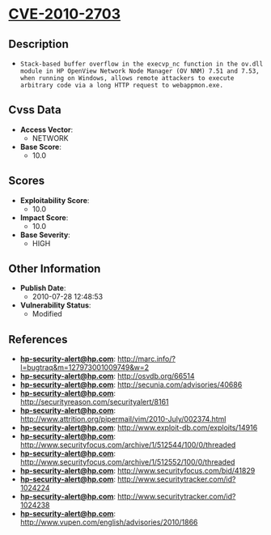 
# [CVE-2010-2703](http://marc.info/?l=bugtraq&m=127973001009749&w=2)

## Description

- `Stack-based buffer overflow in the execvp_nc function in the ov.dll module in HP OpenView Network Node Manager (OV NNM) 7.51 and 7.53, when running on Windows, allows remote attackers to execute arbitrary code via a long HTTP request to webappmon.exe.`

## Cvss Data

- **Access Vector**:
  - NETWORK
- **Base Score**:
  - 10.0

## Scores

- **Exploitability Score**:
  - 10.0
- **Impact Score**:
  - 10.0
- **Base Severity**:
  - HIGH

## Other Information

- **Publish Date**:
  - 2010-07-28 12:48:53
- **Vulnerability Status**:
  - Modified

## References

- **hp-security-alert@hp.com**: http://marc.info/?l=bugtraq&m=127973001009749&w=2
- **hp-security-alert@hp.com**: http://osvdb.org/66514
- **hp-security-alert@hp.com**: http://secunia.com/advisories/40686
- **hp-security-alert@hp.com**: http://securityreason.com/securityalert/8161
- **hp-security-alert@hp.com**: http://www.attrition.org/pipermail/vim/2010-July/002374.html
- **hp-security-alert@hp.com**: http://www.exploit-db.com/exploits/14916
- **hp-security-alert@hp.com**: http://www.securityfocus.com/archive/1/512544/100/0/threaded
- **hp-security-alert@hp.com**: http://www.securityfocus.com/archive/1/512552/100/0/threaded
- **hp-security-alert@hp.com**: http://www.securityfocus.com/bid/41829
- **hp-security-alert@hp.com**: http://www.securitytracker.com/id?1024224
- **hp-security-alert@hp.com**: http://www.securitytracker.com/id?1024238
- **hp-security-alert@hp.com**: http://www.vupen.com/english/advisories/2010/1866
